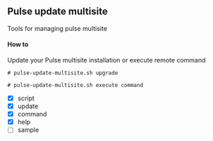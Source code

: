 ## Pulse update multisite ##
Tools for managing pulse multisite

#### How to ####

Update your Pulse multisite installation or execute remote command

`# pulse-update-multisite.sh upgrade`

`# pulse-update-multisite.sh execute command`

- [x] script
- [x] update 
- [x] command
- [x] help
- [ ] sample
